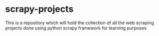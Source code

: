 # scrapy-projects
This is a repository which will hold the collection of all the web scraping projects done using python scrapy framework for learning purposes
